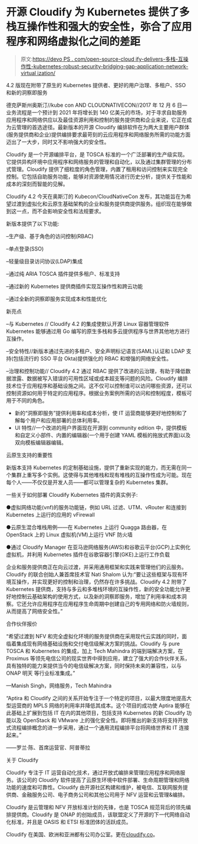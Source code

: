 # 开源 Cloudify 为 Kubernetes 提供了多栈互操作性和强大的安全性，弥合了应用程序和网络虚拟化之间的差距

> 原文:[https://devo PS . com/open-source-cloud ify-delivers-多栈-互操作性-kubernetes-robust-security-bridging-gap-application-network-virtual ization/](https://devops.com/open-source-cloudify-delivers-multi-stack-interoperability-kubernetes-robust-security-bridging-gap-application-network-virtualization/)

4.2 版现在附带了原生的 Kubernetes 提供者、更好的用户治理、多租户、SSO 和新的洞察即服务

德克萨斯州奥斯汀//kube con AND CLOUDNATIVECON//2017 年 12 月 6 日—业务流程是一个预计到 2021 年将增长到 140 亿美元的市场，对于寻求自助服务应用程序和网络供应以及最佳资源利用和控制的服务提供商和企业来说，它正在成为云管理的首选途径。最新版本的开源 Cloudify 编排软件在为两大主要用户群体(服务提供商和企业)提供编排要求最苛刻的云应用程序和网络服务所需的功能方面迈出了一大步，同时又不影响强大的安全性。

Cloudify 是一个开源编排平台，是 TOSCA 标准的一个广泛部署的生产级实现。它提供异构环境中应用程序和网络服务的管理和自动化，以及通过集群管理的分布式管理。Cloudify 提供了细粒度的角色管理，内置了租用和访问控制来实现完全控制。它包括自助服务功能，能够对资源使用情况进行历史分析，提供关于性能和成本的深刻而智能的见解。

Cloudify 4.2 今天在奥斯汀的 Kubecon/CloudNativeCon 发布，其功能旨在为希望过渡到虚拟化和云原生基础架构的企业和服务提供商提供服务。组织现在能够做到这一点，而不会影响安全性和法规要求。

新版本提供了以下功能:

–生产级、基于角色的访问控制(RBAC)

–单点登录(SSO)

–轻量级目录访问协议(LDAP)集成

–通过纯 ARIA TOSCA 插件提供多租户、标准支持

–通过新的 Kubernetes 提供商插件实现互操作性和跨云功能

–通过全新的洞察即服务实现成本和性能优化

新亮点

–与 Kubernetes // Cloudify 4.2 的集成使默认开源 Linux 容器管理软件 Kubernetes 能够通过用 Go 编写的原生多栈和多云提供程序与世界其他地方进行互操作。

–安全特性//新版本通过先进的多租户、安全声明标记语言(SAML)认证和 LDAP 支持(包括流行的 SSO 平台 Okta)提供强化的 RBAC 和增强的网络安全性。

–治理和控制功能// Cloudify 4.2 通过 RBAC 提供了改进的云治理，有助于降低数据泄露、数据被写入错误的可用性区域或成本超支等问题的风险。Cloudify 编排技术位于应用程序和基础设施之间。这不仅可以控制谁可以访问哪些资源，还可以控制资源如何用于特定的应用程序。根据业务案例所需的访问和控制程度，模板可用于不同的角色。

*   新的“洞察即服务”提供利用率和成本分析，使 IT 运营商能够更好地控制和了解每个用户和应用部署的总体利用率。
*   UI 特性//一个改进的用户界面现在开源到 community edition 中，提供模板和自定义小部件、内置的编辑器(一个用于创建 YAML 模板的拖放式界面)以及双向模板编辑器编辑。

云原生支持的重要性

新版本支持 Kubernetes 的定制基础设施，提供了重新实现的能力，而无需在同一个集群上重写多个实例。这使得与其他堆栈和现有堆栈的互操作性成为可能。现在每个人——不仅仅是开发人员——都可以管理复杂的 Kubernetes 集群。

一些关于如何部署 Cloudify Kubernetes 插件的真实例子:

●虚拟网络功能(vnf)的服务功能链，例如 URL 过滤、UTM、vRouter 和连接到 Kubernetes 上运行的应用的 vFirewall

●云原生混合堆栈用例——在 Kubernetes 上运行 Quagga 路由器，在 OpenStack 上的 Linux 虚拟机(VM)上运行 VNF 防火墙

●通过 Cloudify Manager 在亚马逊网络服务(AWS)和谷歌云平台(GCP)上实例化虚拟机，并利用 Kubernetes 插件在谷歌容器引擎(GKE)上运行工作负载

企业和服务提供商正在向云过渡，并采用通用框架和实践来管理他们的云服务。Cloudify 的联合创始人兼首席技术官 Nati Shalom 认为:“要让这些框架与现有环境互操作，并实现更好的控制和治理，仍然存在许多挑战。Cloudify 4.2 附带了 Kubernetes 提供商，支持与多云和多堆栈环境的互操作性，新的安全功能允许更好地控制云基础架构的使用方式，以及新的洞察即服务，增加了利用率和成本洞察。它还允许应用程序在应用程序生命周期中创建自己的专用网络和防火墙规则，从而提高了网络安全性。”

合作伙伴报价

“希望过渡到 NFV 和完全虚拟化环境的服务提供商在采用现代云实践的同时，面临着集成现有网络基础设施和交付电信级解决方案的挑战。Cloudify 与 pure TOSCA 和 Kubernetes 的集成，加上 Tech Mahindra 的端到端解决方案，在 Proximus 等领先电信公司的现实世界中得到应用，建立了强大的合作伙伴关系，具有独特的能力来提供当今的电信级解决方案，同时保持未来的兼容性，以与 ONAP 明天 等行业标准集成。”

—Manish Singh，网络服务，Tech Mahindra

“Aptira 和 Cloudify 之间的关系开始专注于一个特定的项目，以最大限度地提高大型运营商的 MPLS 网络的利用率并降低其成本。这个项目的成功使 Aptira 能够在此基础上扩展到包括 IT 在内的其他项目，包括支持 Kubernetes 的新 Cloudify 功能以及 OpenStack 和 VMware 上的强化安全性。即将推出的新支持将支持开放式流程编排概念的进一步采用，通过一个通用流程编排平台将网络世界和 IT 连接起来。”

——罗兰·陈、首席运营官、阿普蒂拉

关于 Cloudify

Cloudify 专注于 IT 运营自动化技术，通过开放式编排来管理应用程序和网络服务。该公司的 Cloudify 软件提高了云原生环境中软件部署、生命周期管理和网络功能的速度和可靠性。Cloudify 由开源社区构建和维护，被电信、互联网服务提供商、金融服务公司、电子商务公司和其他公司用于 NFV 运营和云管理&编排。

Cloudify 是云管理和 NFV 开放标准计划的先锋，也是 TOSCA 规范背后的领先编排提供商。Cloudify 是 ONAP 的创始成员，该联盟定义了开源的下一代网络自动化标准，并且是 OASIS 和 ETSI 标准团体的活跃成员。

Cloudify 在美国、欧洲和亚洲都有公司办公室。更在[cloudify.co](http://cloudify.co/)。